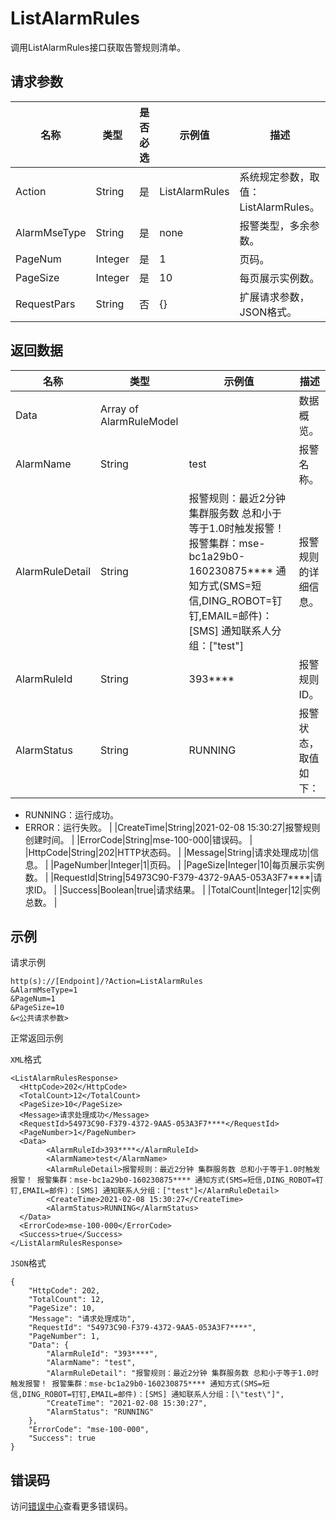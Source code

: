 # ListAlarmRules

调用ListAlarmRules接口获取告警规则清单。

## 请求参数

|名称|类型|是否必选|示例值|描述|
|--|--|----|---|--|
|Action|String|是|ListAlarmRules|系统规定参数，取值：ListAlarmRules。 |
|AlarmMseType|String|是|none|报警类型，多余参数。 |
|PageNum|Integer|是|1|页码。 |
|PageSize|Integer|是|10|每页展示实例数。 |
|RequestPars|String|否|\{\}|扩展请求参数，JSON格式。 |

## 返回数据

|名称|类型|示例值|描述|
|--|--|---|--|
|Data|Array of AlarmRuleModel| |数据概览。 |
|AlarmName|String|test|报警名称。 |
|AlarmRuleDetail|String|报警规则：最近2分钟 集群服务数 总和小于等于1.0时触发报警！ 报警集群：mse-bc1a29b0-160230875\*\*\*\* 通知方式\(SMS=短信,DING\_ROBOT=钉钉,EMAIL=邮件\)：\[SMS\] 通知联系人分组：\["test"\]|报警规则的详细信息。 |
|AlarmRuleId|String|393\*\*\*\*|报警规则ID。 |
|AlarmStatus|String|RUNNING|报警状态，取值如下：

 -   RUNNING：运行成功。
-   ERROR：运行失败。 |
|CreateTime|String|2021-02-08 15:30:27|报警规则创建时间。 |
|ErrorCode|String|mse-100-000|错误码。 |
|HttpCode|String|202|HTTP状态码。 |
|Message|String|请求处理成功|信息。 |
|PageNumber|Integer|1|页码。 |
|PageSize|Integer|10|每页展示实例数。 |
|RequestId|String|54973C90-F379-4372-9AA5-053A3F7\*\*\*\*|请求ID。 |
|Success|Boolean|true|请求结果。 |
|TotalCount|Integer|12|实例总数。 |

## 示例

请求示例

```
http(s)://[Endpoint]/?Action=ListAlarmRules
&AlarmMseType=1
&PageNum=1
&PageSize=10
&<公共请求参数>
```

正常返回示例

`XML`格式

```
<ListAlarmRulesResponse>
  <HttpCode>202</HttpCode>
  <TotalCount>12</TotalCount>
  <PageSize>10</PageSize>
  <Message>请求处理成功</Message>
  <RequestId>54973C90-F379-4372-9AA5-053A3F7****</RequestId>
  <PageNumber>1</PageNumber>
  <Data>
        <AlarmRuleId>393****</AlarmRuleId>
        <AlarmName>test</AlarmName>
        <AlarmRuleDetail>报警规则：最近2分钟 集群服务数 总和小于等于1.0时触发报警！ 报警集群：mse-bc1a29b0-160230875**** 通知方式(SMS=短信,DING_ROBOT=钉钉,EMAIL=邮件)：[SMS] 通知联系人分组：["test"]</AlarmRuleDetail>
        <CreateTime>2021-02-08 15:30:27</CreateTime>
        <AlarmStatus>RUNNING</AlarmStatus>
  </Data>
  <ErrorCode>mse-100-000</ErrorCode>
  <Success>true</Success>
</ListAlarmRulesResponse>
```

`JSON`格式

```
{
    "HttpCode": 202,
    "TotalCount": 12,
    "PageSize": 10,
    "Message": "请求处理成功",
    "RequestId": "54973C90-F379-4372-9AA5-053A3F7****",
    "PageNumber": 1,
    "Data": {
        "AlarmRuleId": "393****",
        "AlarmName": "test",
        "AlarmRuleDetail": "报警规则：最近2分钟 集群服务数 总和小于等于1.0时触发报警！ 报警集群：mse-bc1a29b0-160230875**** 通知方式(SMS=短信,DING_ROBOT=钉钉,EMAIL=邮件)：[SMS] 通知联系人分组：[\"test\"]",
        "CreateTime": "2021-02-08 15:30:27",
        "AlarmStatus": "RUNNING"
    },
    "ErrorCode": "mse-100-000",
    "Success": true
}
```

## 错误码

访问[错误中心](https://error-center.aliyun.com/status/product/mse)查看更多错误码。


